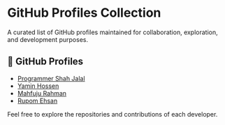 # GitHub Profiles Collection

A curated list of GitHub profiles maintained for collaboration, exploration, and development purposes.

## 🔗 GitHub Profiles

- [Programmer Shah Jalal](https://github.com/ProgrammerShahJalal)
- [Yamin Hossen](https://github.com/yaminhossen)
- [Mahfuju Rahman](https://github.com/MahfujuRahman)
- [Rupom Ehsan](https://github.com/rupomehsan)

Feel free to explore the repositories and contributions of each developer.
